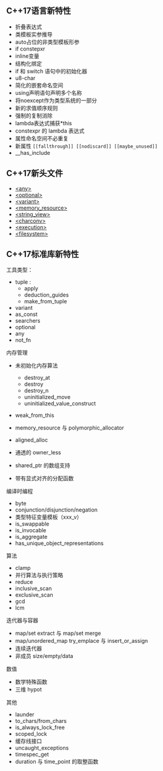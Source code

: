 ## C++17语言新特性

- 折叠表达式
- 类模板实参推导
- auto占位的非类型模板形参
- if constepxr
- inline变量
- 结构化绑定
- if 和 switch 语句中的初始化器
- u8-char
- 简化的嵌套命名空间
- using声明语句声明多个名称
- 将noexcept作为类型系统的一部分
- 新的求值顺序规则
- 强制的复制消除
- lambda表达式捕获*this
- constexpr 的 lambda 表达式
- 属性命名空间不必重复
- 新属性 `[[fallthrough]] [[nodiscard]] [[maybe_unused]]`
- __has_include

## C++17新头文件

- [\<any\>](https://zh.cppreference.com/w/cpp/header/any)
- [\<optional\>](https://zh.cppreference.com/w/cpp/header/optional)
- [\<variant\>](https://zh.cppreference.com/w/cpp/header/variant)
- [\<memory_resource\>](https://zh.cppreference.com/w/cpp/header/memory_resource)
- [\<string_view\>](https://zh.cppreference.com/w/cpp/header/string_view)
- [\<charconv\>](https://zh.cppreference.com/w/cpp/header/charconv)
- [\<execution\>](https://zh.cppreference.com/w/cpp/header/execution)
- [\<filesystem\>](https://zh.cppreference.com/w/cpp/header/filesystem)

## C++17标准库新特性

工具类型：
- tuple :
    - apply
    - deduction_guides
    - make_from_tuple
- variant
- as_const
- searchers
- optional
- any
- not_fn

内存管理
- 未初始化内存算法
    - destroy_at
    - destroy
    - destroy_n
    - uninitialized_move
    - uninitialized_value_construct

- weak_from_this
- memory_resource 与 polymorphic_allocator
- aligned_alloc
- 通透的 owner_less
- shared_ptr 的数组支持
- 带有显式对齐的分配函数

编译时编程
- byte
- conjunction/disjunction/negation
- 类型特征变量模板（xxx_v）
- is_swappable
- is_invocable
- is_aggregate
- has_unique_object_representations

算法
- clamp
- 并行算法与执行策略
- reduce
- inclusive_scan
- exclusive_scan
- gcd
- lcm

迭代器与容器
- map/set extract 与 map/set merge
- map/unordered_map try_emplace 与 insert_or_assign
- 连续迭代器
- 非成员 size/empty/data

数值
- 数学特殊函数
- 三维 hypot

其他
- launder
- to_chars/from_chars
- is_always_lock_free
- scoped_lock
- 缓存线接口
- uncaught_exceptions
- timespec_get
- duration 与 time_point 的取整函数